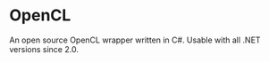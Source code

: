 OpenCL
======

An open source OpenCL wrapper written in C#. Usable with all .NET versions since 2.0.
